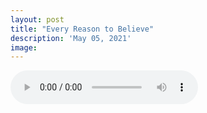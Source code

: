 ```yaml
---
layout: post
title: "Every Reason to Believe"
description: 'May 05, 2021'
image:
---
```


<audio controls preload="metadata">
  <source src="https://docs.google.com/uc?export=open&id=1s02KFbYy1N-ut-br279rK0JQLtwxsVNA" type="audio/mp3">
Your browser does not support the audio element.
</audio>
